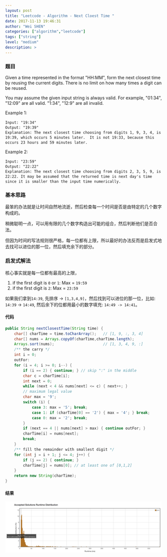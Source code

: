 ```yaml
---
layout: post
title: "Leetcode - Algorithm - Next Cloest Time "
date: 2017-11-13 19:46:31
author: "Wei SHEN"
categories: ["algorithm","leetcode"]
tags: ["string"]
level: "medium"
description: >
---
```


### 题目
Given a time represented in the format "HH:MM", form the next closest time by reusing the current digits. There is no limit on how many times a digit can be reused.

You may assume the given input string is always valid. For example, "01:34", "12:09" are all valid. "1:34", "12:9" are all invalid.

Example 1:
```
Input: "19:34"
Output: "19:39"
Explanation: The next closest time choosing from digits 1, 9, 3, 4, is 19:39, which occurs 5 minutes later.  It is not 19:33, because this occurs 23 hours and 59 minutes later.
```

Example 2:
```
Input: "23:59"
Output: "22:22"
Explanation: The next closest time choosing from digits 2, 3, 5, 9, is 22:22. It may be assumed that the returned time is next day's time since it is smaller than the input time numerically.
```

### 基本思路
最笨的办法就是让时间自然地流逝，然后检查每一个时间是否是由特定的几个数字构成的。

稍微聪明一点，可以用有限的几个数字构造出可能的组合，然后判断他们是否合法。

但因为时间的写法规则很严格，每一位都有上限，所以最好的办法反而是启发式地去找可以进位的那一位，然后填充余下的部分。

### 启发式解法
核心事实就是每一位都有最高的上限，

1. if the first digit is `0` or `1`: Max = `19:59`
2. if the first digit is `2`: Max = `23:59`

如果我们拿到`14:39`, 先排序 -> `[1,3,4,9]`，然后找到可以进位的那一位，比如: `14:39` -> `14:49`, 然后余下的位都用最小的数字填充: `14:49 -> 14:41`。

#### 代码
```java
public String nextClosestTime(String time) {
    char[] charTime = time.toCharArray();   // [1, 9, :, 3, 4]
    char[] nums = Arrays.copyOf(charTime,charTime.length);
    Arrays.sort(nums);                      // [1, 3, 4, 9, :]
    /** the carry */
    int i = 0;
    outFor:
    for (i = 4; i >= 0; i--) {
        if (i == 2) { continue; } // skip ":" in the middle
        char c = charTime[i];
        int next = 0;
        while (next < 4 && nums[next] <= c) { next++; }
        // maximum legal value
        char max = '9';
        switch (i) {
            case 3: max = '5'; break;
            case 1: if (charTime[0] == '2') { max = '4'; } break;
            case 0: max = '2'; break;
        }
        if (next == 4 || nums[next] > max) { continue outFor; }
        charTime[i] = nums[next];
        break;
    }
    /** fill the remainder with smallest digit */
    for (int j = i + 1; j <= 4; j++) {
        if (j == 2) { continue; }
        charTime[j] = nums[0]; // at least one of [0,1,2]
    }
    return new String(charTime);
}
```

#### 结果
![next-cloest-time-1](/images/leetcode/next-cloest-time-1.png)

